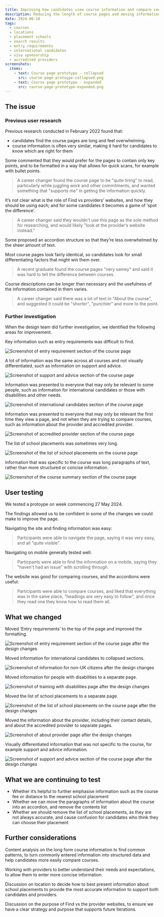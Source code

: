 ```yaml
---
title: Improving how candidates view course information and compare courses
description: Reducing the length of course pages and moving information to be accessible at the point of need.
date: 2024-06-18
tags:
  - courses
  - locations
  - placement schools
  - search results
  - entry requirements
  - international candidates
  - visa sponsorship
  - accredited providers
screenshots:
  items:
    - text: Course page prototype - collapsed
      src: course-page-protoype-collapsed.png
    - text: Course page prototype - expanded
      src: course-page-prototype-expanded.png
---
```


## The issue

### Previous user research

Previous research conducted in February 2022 found that:

- candidates find the course pages are long and feel overwhelming​.
- course information is often very similar, making it hard for candidates to know which are right for them​

Some commented that they would prefer for the pages to contain only key points, and to be formatted in a way that allows for quick scans, for example with bullet points.

> A career changer found the course page to be "quite tiring" to read, particularly while juggling work and other commitments, and wanted something that "supports me" in getting the information quickly.

It’s not clear what is the role of Find vs providers’ websites​​, and how they should be using each; and for some candidates it becomes a game of ‘spot the difference’.​

> A career changer said they wouldn't use this page as the sole method for researching, and would likely "look at the provider’s website instead."

Some proposed an accordion structure so that they’re less overwhelmed by the sheer amount of text.​

Most course pages look fairly identical, so candidates look for small differentiating factors that might win them over.​

> A recent graduate found the course pages "very samey" and said it was hard to tell the difference between courses.

Course descriptions can be longer than necessary and the usefulness of the information contained in them varies.

> A career changer said there was a lot of text in "About the course", and suggested it could be "shorter", "punchier" and more to the point.

### Further investigation

When the design team did further investigation, we identified the following areas for improvement.

Key information such as entry requirements was difficult to find.

![Screenshot of entry requirement section of the course page](entry-requirements-before.png)

A lot of information was the same across all courses and not visually differentiated, such as information on support and advice.

![Screenshot of support and advice section of the course page](support-and-advice-before.png)

Information was presented to everyone that may only be relevant to some people, such as information for international candidates or those with disabilities and other needs.

![Screenshot of international candidates section of the course page](international-candidates-before.png)

Information was presented to everyone that may only be relevant the first time they view a page, and not when they are trying to compare courses, such as information about the provider and accredited provider.

![Screenshot of accredited provider section of the course page](about-accredited-provider.png)

The list of school placements was sometimes very long.

![Screenshot of the list of school placements on the course page](school-placements-before.png)

Information that was specific to the course was long paragraphs of text, rather than more structured or concise information.

![Screenshot of the course summary section of the course page](about-the-course.png)

## User testing

We tested a protoype on week commencing 27 May 2024.

The findings allowed us to be confident in some of the changes we could make to improve the page.

Navigating the site and finding information was easy:

> Participants were able to navigate the page, saying it was very easy, and all "quite visible".

Navigating on mobile generally tested well:

> Particpants were able to find the information on a mobile, saying they "haven't had an issue" with scrolling through.

The website was good for comparing courses, and the accordions were useful:

> Participants were able to compare courses, and liked that everything was in the same place, "headings are very easy to follow", and once they read one they know how to read them all.

## What we changed

Moved ‘Entry requirements’ to the top of the page and improved the formatting.

![Screenshot of entry requirement section of the course page after the design changes](entry-requirements-after.png)

Moved information for international candidates to collapsed sections.

![Screenshot of information for non-UK citizens after the design changes](international-candidates-after.png)

Moved information for people with disabilities to a separate page.

![Screenshot of training with disabilities page after the design changes](training-with-disabilities-after.png)

Moved the list of school placements to a separate page.

![Screenshot of the list of school placements on the course page after the design changes](school-placements-after.png)

Moved the information about the provider, including their contact details, and about the accredited provider to separate pages.

![Screenshot of about provider page after the design changes](about-provider-after.png)

Visually differentiated information that was not specific to the course, for example support and advice information.

![Screenshot of support and advice section of the course page after the design changes](support-and-advice-after.png)

## What we are continuing to test

- Whether it’s helpful to further emphasise information such as the course fee or distance to the nearest school placement
- Whether we can move the paragraphs of information about the course into an accordion, and remove the contents list
- Whether we should remove the list of school placements, as they are not always accurate, and cause confusion for candidates who think they can choose their placement

## Further considerations

Content analysis on the long form course information to find common patterns, to turn commonly entered information into structured data and help candidates more easily compare courses.

Working with providers to better understand their needs and expectations, to allow them to enter more concise information.

Discussion on location to decide how to best present information about school placements to provide the most accurate information to support both candidates and providers.

Discussion on the purpose of Find vs the provider websites, to ensure we have a clear strategy and purpose that supports future iterations.
